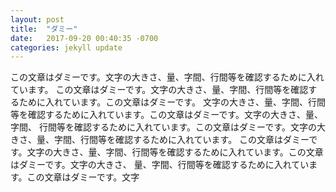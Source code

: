 ```yaml
---
layout: post
title:  "ダミー"
date:   2017-09-20 00:40:35 -0700
categories: jekyll update
---
```


この文章はダミーです。文字の大きさ、量、字間、行間等を確認するために入れています。
この文章はダミーです。文字の大きさ、量、字間、行間等を確認するために入れています。この文章はダミーです。
文字の大きさ、量、字間、行間等を確認するために入れています。この文章はダミーです。文字の大きさ、量、字間、
行間等を確認するために入れています。この文章はダミーです。文字の大きさ、量、字間、行間等を確認するために入れています。
この文章はダミーです。文字の大きさ、量、字間、行間等を確認するために入れています。この文章はダミーです。文字の大きさ、
量、字間、行間等を確認するために入れています。この文章はダミーです。文字
